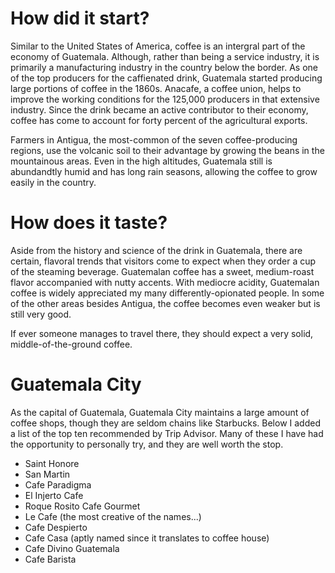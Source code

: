 # How did it start?

Similar to the United States of America, coffee is an intergral part of the economy of Guatemala. Although, rather than being a service industry, it is primarily a manufacturing industry in the country below the border. As one of the top producers for the caffienated drink, Guatemala started producing large portions of coffee in the 1860s. Anacafe, a coffee union, helps to improve the working conditions for the 125,000 producers in that extensive industry. Since the drink became an active contributor to their economy, coffee has come to account for forty percent of the agricultural exports.

Farmers in Antigua, the most-common of the seven coffee-producing regions, use the volcanic soil to their advantage by growing the beans in the mountainous areas. Even in the high altitudes, Guatemala still is abundandtly humid and has long rain seasons, allowing the coffee to grow easily in the country.

# How does it taste?

Aside from the history and science of the drink in Guatemala, there are certain, flavoral trends that visitors come to expect when they order a cup of the steaming beverage. Guatemalan coffee has a sweet, medium-roast flavor accompanied with nutty accents. With mediocre acidity, Guatemalan coffee is widely appreciated my many differently-opionated people. In some of the other areas besides Antigua, the coffee becomes even weaker but is still very good. 

If ever someone manages to travel there, they should expect a very solid, middle-of-the-ground coffee. 

# Guatemala City
 
As the capital of Guatemala, Guatemala City maintains a large amount of coffee shops, though they are seldom chains like Starbucks. Below I added a list of the top ten recommended by Trip Advisor. Many of these I have had the opportunity to personally try, and they are well worth the stop.

* Saint Honore
* San Martin
* Cafe Paradigma
* El Injerto Cafe
* Roque Rosito Cafe Gourmet
* Le Cafe (the most creative of the names...)
* Cafe Despierto
* Cafe Casa (aptly named since it translates to coffee house)
* Cafe Divino Guatemala
* Cafe Barista


